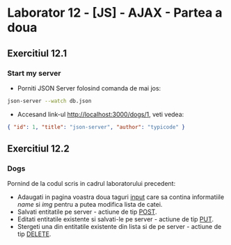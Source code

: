# Laborator 12 - [JS] - AJAX - Partea a doua

## Exercitiul 12.1

### Start my server

* Porniti JSON Server folosind comanda de mai jos:

```bash
json-server --watch db.json
```

* Accesand link-ul [http://localhost:3000/dogs/1](http://localhost:3000/dogs/1), veti vedea:

```json
{ "id": 1, "title": "json-server", "author": "typicode" }
```

## Exercitiul 12.2

### Dogs

Pornind de la codul scris in cadrul laboratorului precedent:

* Adaugati in pagina voastra doua taguri [input](https://www.w3schools.com/tags/tag_input.asp) care sa contina informatiile *name* si *img* pentru a putea modifica lista de catei.
* Salvati entitatile pe server - actiune de tip [POST](https://spring.io/understanding/REST#post).
* Editati entitatile existente si salvati-le pe server - actiune de tip [PUT](https://spring.io/understanding/REST#put).
* Stergeti una din entitatile existente din lista si de pe server - actiune de tip [DELETE](https://spring.io/understanding/REST#delete).
